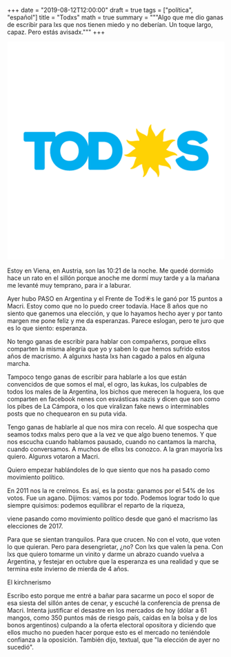 +++
date = "2019-08-12T12:00:00"
draft = true
tags = ["política", "español"]
title = "Todxs"
math = true
summary = """Algo que me dio ganas de escribir para lxs que nos tienen miedo y no deberían. Un toque largo, capaz. Pero estás avisadx."""
+++

![El loguito que nos da esperanzas](/img/headers/frente-de-todos.png)

Estoy en Viena, en Austria, son las 10:21 de la noche. Me quedé dormido hace un rato en el sillón porque anoche me dormí muy tarde y a la mañana me
levanté muy temprano, para ir a laburar. 

Ayer hubo PASO en Argentina y el Frente de Tod:sunny:s le ganó por 15 puntos a Macri. Estoy como que no
lo puedo creer todavía. Hace 8 años que no siento que ganemos una elección, y que lo hayamos hecho ayer y por tanto margen me pone feliz y me da
esperanzas. Parece eslogan, pero te juro que es lo que siento: esperanza.

No tengo ganas de escribir para hablar con compañerxs, porque ellxs comparten la misma alegría que yo y saben lo que hemos sufrido estos años de
macrismo. A algunxs hasta lxs han cagado a palos en alguna marcha.

Tampoco tengo ganas de escribir para hablarle a los que están convencidos de que somos el mal, el ogro, las kukas, los culpables de todos los males de la Argentina, los bichos que merecen la hoguera, los que comparten en facebook nenes con esvásticas nazis y dicen que son como los pibes de La Cámpora, o los que viralizan fake news o interminables posts que no chequearon en su puta vida.

Tengo ganas de hablarle al que nos mira con recelo. Al que sospecha que seamos todxs malxs pero que a la vez ve que algo bueno tenemos. Y que nos escucha cuando hablamos pausado, cuando no cantamos la marcha, cuando conversamos. A muchos de ellxs lxs conozco. A la gran mayoría lxs quiero. Algunxs votaron a Macri.

Quiero empezar hablándoles de lo que siento que nos ha pasado como movimiento político.

En 2011 nos la re creímos. Es así, es la posta: ganamos por el 54% de los votos. Fue un agano. Dijimos: vamos por todo. Podemos lograr todo lo que siempre quisimos: podemos equilibrar el reparto de la riqueza, 






 viene pasando como movimiento político desde que ganó el macrismo las elecciones de 2017. 


Para
que se sientan tranquilos. Para que crucen. No con el voto, que voten lo que quieran. Pero para desengrietar, ¿no? Con lxs que valen la pena. Con
lxs que quiero tomarme un vinito y darme un abrazo cuando vuelva a Argentina, y festejar en octubre que la esperanza es una realidad y que se
termina este invierno de mierda de 4 años.

El kirchnerismo 

Escribo esto porque me entré a bañar para sacarme un poco el sopor de esa siesta del sillón antes de cenar, y escuché la conferencia de
prensa de Macri. Intenta justificar el desastre en los mercados de hoy (dólar a 61 mangos, como 350 puntos más de riesgo país, caídas en la
bolsa y de los bonos argentinos) culpando a la oferta electoral opositora y diciendo que ellos mucho no pueden hacer porque esto es el mercado no teniéndole confianza a la oposición. También dijo, textual, que "la elección de ayer no sucedió".



